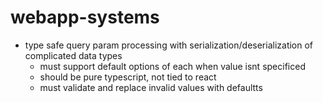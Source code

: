 # webapp-systems

- type safe query param processing with serialization/deserialization of complicated data types
  - must support default options of each when value isnt specificed
  - should be pure typescript, not tied to react
  - must validate and replace invalid values with defaultts
